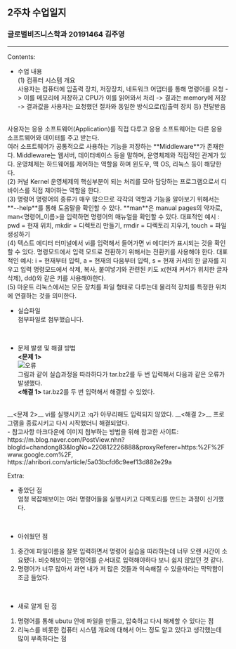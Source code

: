 ## 2주차 수업일지
### 글로벌비즈니스학과 20191464 김주영
___

Contents:
- 수업 내용  
(1) 컴퓨터 시스템 개요  
사용자는 컴퓨터에 입출력 장치, 저장장치, 네트워크 어댑터를 통해 명령어를 요청 -> 이를 메모리에 저장하고 CPU가 이를 읽어와서 처리 -> 결과는 memory에 저장 -> 결과값을 사용자는 요청했던 절차와 동일한 방식으로(입출력 장치 등) 전달받음  
</br>
사용자는 응용 소프트웨어(Application)를 직접 다루고 응용 소프트웨어는 다른 응용 소프트웨어와 데이터를 주고 받는다.  </br>  
여러 소프트웨어가 공통적으로 사용하는 기능을 저장하는 **Middleware**가 존재한다. Middleware는 웹서버, 데이터베이스 등을 말하며, 운영체제와 직접적인 관계가 있다. 운영체제는 하드웨어를 제어하는 역할을 하며 윈도우, 맥 OS, 리눅스 등이 해당한다.  
</br>
(2) 커널 Kernel  
운영체제의 핵심부분이 되는 처리를 모아 담당하는 프로그램으로서 디바이스를 직접 제어하는 역할을 한다.  
</br>
(3) 명령어  
명령어의 종류가 매우 많으므로 각각의 역할과 기능을 알아보기 위해서는 **--help**를 통해 도움말을 확인할 수 있다.  **man**은 manual pages의 약자로, man<명령어_이름>을 입력하면 명령어의 매뉴얼을 확인할 수 있다.  
대표적인 예시 :  
 pwd = 현재 위치, mkdir = 디렉토리 만들기, rmdir = 디렉토리 지우기, touch = 파일 생성하기  
 </br>
 (4) 텍스트 에디터  
 터미널에서 vi를 입력해서 들어가면 vi 에디터가 표시되는 것을 확인할 수 있다. 명령모드에서 입력 모드로 전환하기 위해서는 전환키를 사용해야 한다.  
 대표적인 예시:  
 i =  현재부터 입력, a = 현재의 다음부터 입력, s = 현재 커서의 한 글자를 지우고 입력  
 명령모드에서 삭제, 복사, 붙여넣기와 관련된 키도 x(현재 커서가 위치한 글자 삭제), dd()와 같은 키를 사용해야한다.  
 </br>
 (5) 마운트  
 리눅스에서는 모든 장치를 파일 형태로 다루는데 물리적 장치를 특정한 위치에 연결하는 것을 의미한다.  
 </br>

- 실습파일  
첨부파일로 첨부했습니다.   
</br>

- 문제 발생 및 해결 방법  
__<문제 1>__   
![오류](https://github.com/juyoungkimm/2021-CSM-001/issues/1)  
그림과 같이 실습과정을 따라하다가 tar.bz2를 두 번 입력해서 다음과 같은 오류가 발생했다.  
__<해결 1>__ tar.bz2를 두 번 입력해서 해결할 수 있었다.  
</br>
__<문제 2>__ vi를 실행시키고 :q가 아무리해도 입력되지 않았다.  
__<해결 2>__ 프로그램을 종료시키고 다시 시작했더니 해결되었다.  
</br>
- 참고사항  
마크다운에 이미지 첨부하는 방법을 위해 참고한 사이트: https://m.blog.naver.com/PostView.nhn?blogId=chandong83&logNo=220812226888&proxyReferer=https:%2F%2Fwww.google.com%2F, https://ahribori.com/article/5a03bcfd6c9eef13d882e29a
</br>

Extra:
- 좋았던 점  
 엄청 복잡해보이는 여러 명령어들을 실행시키고 디렉토리를 만드는 과정이 신기했다.   
 </br> 
  
- 아쉬웠던 점  
1. 중간에 파일이름을 잘못 입력하면서 명령어 실습을 따라하는데 너무 오랜 시간이 소요됐다. 비슷해보이는 명령어를 순서대로 입력해야하다 보니 쉽지 않았던 것 같다.
2. 명령어가 너무 많아서 과연 내가 저 많은 것들과 익숙해질 수 있을까라는 막막함이 조금 들었다.  
</br>


- 새로 알게 된 점  
1. 명령어를 통해 ubutu 안에 파일을 만들고, 압축하고 다시 해제할 수 있다는 점  
2. 리눅스를 비롯한 컴퓨터 시스템 개요에 대해서 어느 정도 알고 있다고 생각했는데 많이 부족하다는 점


